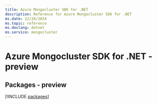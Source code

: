 ```yaml
---
title: Azure Mongocluster SDK for .NET
description: Reference for Azure Mongocluster SDK for .NET
ms.date: 12/26/2024
ms.topic: reference
ms.devlang: dotnet
ms.service: mongocluster
---
```

# Azure Mongocluster SDK for .NET - preview
## Packages - preview
[!INCLUDE [packages](mongocluster-index.md)]